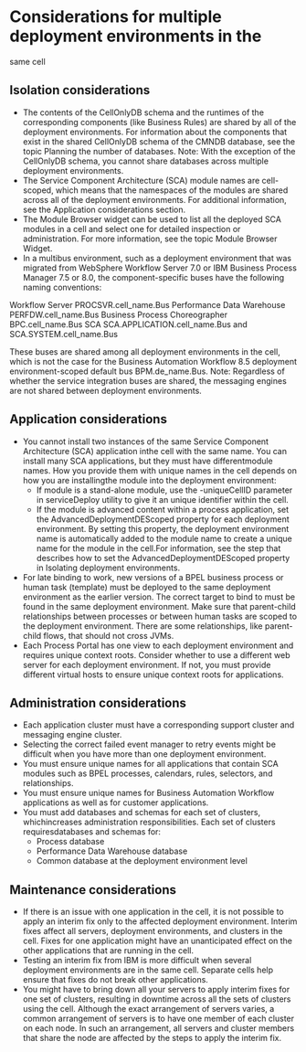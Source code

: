 <!-- image -->

# Considerations for multiple deployment environments in the
same cell

## Isolation considerations

- The contents of the CellOnlyDB schema and the runtimes of the corresponding components (like
Business Rules) are shared by all of the deployment environments. For information about the
components that exist in the shared CellOnlyDB schema of the CMNDB database, see the topic Planning the number of databases. Note: With the exception of the CellOnlyDB schema, you cannot share databases
across multiple deployment environments.
- The Service Component Architecture (SCA) module names are cell-scoped, which means that the
namespaces of the modules are shared across all of the deployment environments. For additional
information, see the Application considerations section.
- The Module Browser widget can be used to list all the deployed SCA modules in a cell and select
one for detailed inspection or administration. For more information, see the topic  Module Browser Widget.
- In a multibus environment, such as a deployment environment that was migrated from WebSphere
Workflow Server 7.0 or IBM Business Process Manager 7.5 or 8.0, the component-specific buses have the
following naming conventions:

Workflow Server
PROCSVR.cell\_name.Bus
Performance Data Warehouse
PERFDW.cell\_name.Bus
Business Process Choreographer
BPC.cell\_name.Bus
SCA
SCA.APPLICATION.cell\_name.Bus and
SCA.SYSTEM.cell\_name.Bus

These buses are shared among all deployment environments in the cell, which is not the case
for the Business Automation Workflow 8.5 deployment
environment-scoped default bus BPM.de\_name.Bus.
Note: Regardless of whether the service integration buses are shared, the messaging engines are not
shared between deployment environments.

## Application considerations

- You cannot install two instances of the same Service Component Architecture (SCA) application inthe cell with the same name. You can install many SCA applications, but they must have differentmodule names. How you provide them with unique names in the cell depends on how you are installingthe module into the deployment environment:
    - If module is a stand-alone module, use the -uniqueCellID parameter in
serviceDeploy utility to give it an unique identifier within the cell.
    - If the module is advanced content within a process application, set the
AdvancedDeploymentDEScoped property for each deployment environment. By setting
this property, the deployment environment name is automatically added to the module name to create a
unique name for the module in the cell.For information, see the step that describes how to set
the AdvancedDeploymentDEScoped property in Isolating deployment environments.
- For late binding to work, new versions of a BPEL business process or human task (template) must
be deployed to the same deployment environment as the earlier version. The correct target to bind to
must be found in the same deployment environment. Make sure that parent-child relationships between
processes or between human tasks are scoped to the deployment environment. There are some
relationships, like parent-child flows, that should not cross JVMs.
- Each Process Portal has one view to each
deployment environment and requires unique context roots. Consider whether to use a different web
server for each deployment environment. If not, you must provide different virtual hosts to ensure
unique context roots for applications.

## Administration considerations

- Each application cluster must have a corresponding support cluster
and messaging engine cluster.
- Selecting the correct failed event manager to retry events might
be difficult when you have more than one deployment environment.
- You must ensure unique names for all applications that contain
SCA modules such as BPEL processes, calendars, rules, selectors, and
relationships.
- You must ensure unique names for Business Automation Workflow applications as well
as for customer applications.
- You must add databases and schemas for each set of clusters, whichincreases administration responsibilities. Each set of clusters requiresdatabases and schemas for:
    - Process database
    - Performance Data Warehouse database
    - Common database at the deployment environment level

## Maintenance considerations

- If there is an issue with one application in the cell, it is not
possible to apply an interim fix only to the affected deployment environment.
Interim fixes affect all servers, deployment environments, and clusters
in the cell. Fixes for one application might have an unanticipated
effect on the other applications that are running in the cell.
- Testing an interim fix from IBM is more difficult when several
deployment environments are in the same cell. Separate cells help
ensure that fixes do not break other applications.
- You might have to bring down all your servers to apply interim
fixes for one set of clusters, resulting in downtime across all the
sets of clusters using the cell. Although the exact arrangement of
servers varies, a common arrangement of servers is to have one member
of each cluster on each node. In such an arrangement, all servers
and cluster members that share the node are affected by the steps
to apply the interim fix.